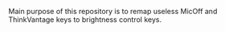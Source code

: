 Main purpose of this repository is to remap useless MicOff
and ThinkVantage keys to brightness control keys.
